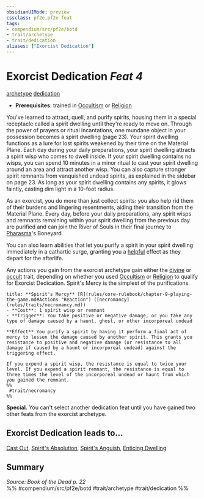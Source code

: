 ```yaml
---
obsidianUIMode: preview
cssclass: pf2e,pf2e-feat
tags:
- compendium/src/pf2e/botd
- trait/archetype
- trait/dedication
aliases: ["Exorcist Dedication"]
---
```

# Exorcist Dedication  *Feat 4*  
[archetype](archetype.md "Archetype Feat Trait")  [dedication](dedication.md "Dedication Feat Trait")  

- **Prerequisites**: trained in [Occultism](skills.md#Occultism) or [Religion](skills.md#Religion)

You've learned to attract, quell, and purify spirits, housing them in a special receptacle called a spirit dwelling until they're ready to move on. Through the power of prayers or ritual incantations, one mundane object in your possession becomes a spirit dwelling (page 23). Your spirit dwelling functions as a lure for lost spirits weakened by their time on the Material Plane. Each day during your daily preparations, your spirit dwelling attracts a spirit wisp who comes to dwell inside. If your spirit dwelling contains no wisps, you can spend 10 minutes in a minor ritual to cast your spirit dwelling around an area and attract another wisp. You can also capture stronger spirit remnants from vanquished undead spirits, as explained in the sidebar on page 23. As long as your spirit dwelling contains any spirits, it glows faintly, casting dim light in a 10-foot radius.

As an exorcist, you do more than just collect spirits: you also help rid them of their burdens and lingering resentments, aiding their transition from the Material Plane. Every day, before your daily preparations, any spirit wisps and remnants remaining within your spirit dwelling from the previous day are purified and can join the River of Souls in their final journey to [Pharasma](pharasma.md)'s Boneyard.

You can also learn abilities that let you purify a spirit in your spirit dwelling immediately in a cathartic surge, granting you a [helpful](conditions.md#Helpful) effect as they depart for the afterlife.

Any actions you gain from the exorcist archetype gain either the [divine](divine.md "Divine Tradition Trait") or [occult](occult.md "Occult Tradition Trait") trait, depending on whether you used [Occultism](skills.md#Occultism) or [Religion](skills.md#Religion) to qualify for Exorcist Dedication. Spirit's Mercy is the simplest of the purifications.

```ad-embed-ability
title: **Spirit's Mercy** [R](rules/core-rulebook/chapter-9-playing-the-game.md#Actions "Reaction") ([necromancy](rules/traits/necromancy.md))
- **Cost**: 1 spirit wisp or remnant
- **Trigger**: You take positive or negative damage, or you take any type of damage caused by a haunt, ghost, or other incorporeal undead

**Effect** You purify a spirit by having it perform a final act of mercy to lessen the damage caused by another spirit. This grants you resistance to positive and negative damage (or resistance to all damage if caused by a haunt or incorporeal undead) against the triggering effect.

If you expend a spirit wisp, the resistance is equal to twice your level. If you expend a spirit remnant, the resistance is equal to three times the level of the incorporeal undead or haunt from which you gained the remnant.  
%%
 #trait/necromancy 
%%
```

**Special.** You can't select another dedication feat until you have gained two other feats from the exorcist archetype.

## Exorcist Dedication leads to...

[Cast Out](cast-out-botd.md), [Spirit's Absolution](spirits-absolution-botd.md), [Spirit's Anguish](spirits-anguish-botd.md), [Enticing Dwelling](enticing-dwelling-botd.md)

## Summary

*Source: Book of the Dead p. 22*  
%% #compendium/src/pf2e/botd #trait/archetype #trait/dedication %%